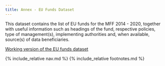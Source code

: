 ```yaml
---
title: Annex - EU Funds Dataset
---
```


This dataset contains the list of EU funds for the MFF 2014 - 2020, together with useful information such as headings of the fund, respective policies, type of management(s), implementing authorities and, when available, source(s) of data beneficiaries.

[Working version of the EU funds dataset](https://docs.google.com/spreadsheets/d/1tkKxRlkW60-ylxdvxGkMlMq8BS4SRPR4QoEd72qgFwQ/edit#gid=0)

{% include_relative nav.md %}
{% include_relative footnotes.md %}
